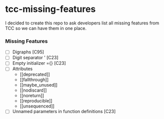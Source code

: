 # tcc-missing-features

I decided to create this repo to ask developers list all missing
features from TCC so we can have them in one place.

### Missing Features

- [ ] Digraphs [C95]
- [ ] Digit separator ' [C23]
- [ ] Empty initializer ={} [C23]
- [ ] Attributes
    - [[deprecated]]
    - [[fallthrough]]
    - [[maybe\_unused]]
    - [[nodiscard]]
    - [[noreturn]]
    - [[reproducible]]
    - [[unsequenced]]
- [ ] Unnamed parameters in function definitions [C23]
